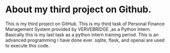 # About my third project on Github.
This is my third project on GitHub. This is my third task of Personal Finance Management System provided by VERVEBRIDGE ,as a Python Intern. 
Basically this is my last task as a python intern training period.
This is an advanced programming I have done ever.
sqlite, flask, and openai are used to execute this code.
